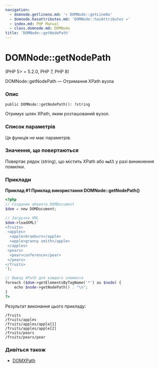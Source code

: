 ```yaml
---
navigation:
  - domnode.getlineno.md: '« DOMNode::getLineNo'
  - domnode.hasattributes.md: 'DOMNode::hasAttributes »'
  - index.md: PHP Manual
  - class.domnode.md: DOMNode
title: 'DOMNode::getNodePath'
---
```

# DOMNode::getNodePath

(PHP 5> = 5.2.0, PHP 7, PHP 8)

DOMNode::getNodePath — Отримання XPath вузла

### Опис

```methodsynopsis
public DOMNode::getNodePath(): ?string
```

Отримує шлях XPath, яким розташований вузол.

### Список параметрів

Ця функція не має параметрів.

### Значення, що повертаються

Повертає рядок (string), що містить XPath або **`null`** у разі виникнення помилки.

### Приклади

**Приклад #1 Приклад використання **DOMNode::getNodePath()****

```php
<?php
// Создание объекта DOMDocument
$dom = new DOMDocument;

// Загрузка XML
$dom->loadXML('
<fruits>
 <apples>
  <apple>braeburn</apple>
  <apple>granny smith</apple>
 </apples>
 <pears>
  <pear>conference</pear>
 </pears>
</fruits>
');

// Вывод XPath для каждого элемента
foreach ($dom->getElementsByTagName('*') as $node) {
    echo $node->getNodePath() . "\n";
}
?>
```

Результат виконання цього прикладу:

```
/fruits
/fruits/apples
/fruits/apples/apple[1]
/fruits/apples/apple[2]
/fruits/pears
/fruits/pears/pear
```

### Дивіться також

-   [DOMXPath](class.domxpath.md)
